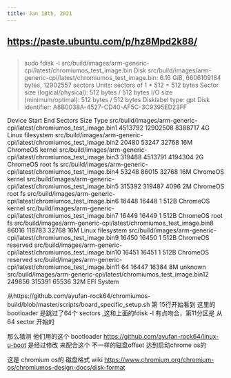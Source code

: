 ```yaml
---
title: Jan 18th, 2021
---
```


## https://paste.ubuntu.com/p/hz8Mpd2k88/
##
>sudo fdisk -l src/build/images/arm-generic-cpi/latest/chromiumos_test_image.bin 
Disk src/build/images/arm-generic-cpi/latest/chromiumos_test_image.bin: 6.16 GiB, 6606109184 bytes, 12902557 sectors
Units: sectors of 1 * 512 = 512 bytes
Sector size (logical/physical): 512 bytes / 512 bytes
I/O size (minimum/optimal): 512 bytes / 512 bytes
Disklabel type: gpt
Disk identifier: A8B0038A-4527-CD40-AF5C-3C9395ED23FF

Device                                                                Start      End Sectors  Size Type
src/build/images/arm-generic-cpi/latest/chromiumos_test_image.bin1  4513792 12902508 8388717    4G Linux filesystem
src/build/images/arm-generic-cpi/latest/chromiumos_test_image.bin2    20480    53247   32768   16M ChromeOS kernel
src/build/images/arm-generic-cpi/latest/chromiumos_test_image.bin3   319488  4513791 4194304    2G ChromeOS root fs
src/build/images/arm-generic-cpi/latest/chromiumos_test_image.bin4    53248    86015   32768   16M ChromeOS kernel
src/build/images/arm-generic-cpi/latest/chromiumos_test_image.bin5   315392   319487    4096    2M ChromeOS root fs
src/build/images/arm-generic-cpi/latest/chromiumos_test_image.bin6    16448    16448       1  512B ChromeOS kernel
src/build/images/arm-generic-cpi/latest/chromiumos_test_image.bin7    16449    16449       1  512B ChromeOS root fs
src/build/images/arm-generic-cpi/latest/chromiumos_test_image.bin8    86016   118783   32768   16M Linux filesystem
src/build/images/arm-generic-cpi/latest/chromiumos_test_image.bin9    16450    16450       1  512B ChromeOS reserved
src/build/images/arm-generic-cpi/latest/chromiumos_test_image.bin10   16451    16451       1  512B ChromeOS reserved
src/build/images/arm-generic-cpi/latest/chromiumos_test_image.bin11      64    16447   16384    8M unknown
src/build/images/arm-generic-cpi/latest/chromiumos_test_image.bin12  249856   315391   65536   32M EFI System



从https://github.com/ayufan-rock64/chromiumos-build/blob/master/scripts/board_specific_setup.sh 第 15行开始看到 这里的bootloader 是跳过了64个 sectors ,这和上面的fdisk -l 
有点吻合，第11分区是 从 64 sector 开始的

那么猜测 他们用的这个 bootloader https://github.com/ayufan-rock64/linux-u-boot  是经过修改 来配合这个 不一样的磁盘offset 达到启动chrome os的

这是 chromium os的 磁盘格式 wiki
https://www.chromium.org/chromium-os/chromiumos-design-docs/disk-format
